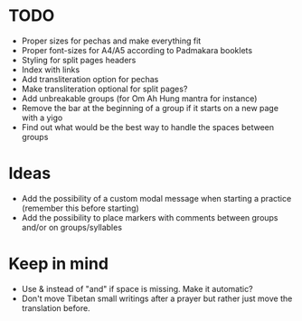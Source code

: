 # TODO

* Proper sizes for pechas and make everything fit
* Proper font-sizes for A4/A5 according to Padmakara booklets
* Styling for split pages headers
* Index with links
* Add transliteration option for pechas
* Make transliteration optional for split pages?
* Add unbreakable groups (for Om Ah Hung mantra for instance)
* Remove the bar at the beginning of a group if it starts on a new page with a yigo
* Find out what would be the best way to handle the spaces between groups

# Ideas

* Add the possibility of a custom modal message when starting a practice (remember this before starting)
* Add the possibility to place markers with comments between groups and/or on groups/syllables

# Keep in mind

* Use & instead of "and" if space is missing. Make it automatic?
* Don't move Tibetan small writings after a prayer but rather just move the translation before.
